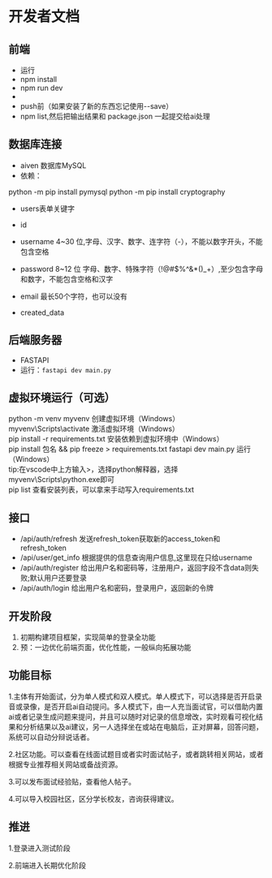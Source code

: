 # 开发者文档

## 前端

- 运行
- npm install
- npm run dev
- 
- push前（如果安装了新的东西忘记使用--save）
- npm list,然后把输出结果和 package.json 一起提交给ai处理

## 数据库连接   

- aiven 数据库MySQL
- 依赖：

python -m pip install pymysql
python -m pip install cryptography

- users表单关键字

- id
- username 4~30 位,字母、汉字、数字、连字符（-），不能以数字开头，不能包含空格
- password 8~12 位 字母、数字、特殊字符（!@#$%^&*()_+）,至少包含字母和数字，不能包含空格和汉字
- email 最长50个字符，也可以没有
- created_data

## 后端服务器

- FASTAPI
- 运行：`fastapi dev main.py`

## 虚拟环境运行（可选）

python -m venv myvenv     创建虚拟环境（Windows）  
myvenv\Scripts\activate  激活虚拟环境（Windows）  
pip install -r requirements.txt  安装依赖到虚拟环境中（Windows）  
pip install 包名 && pip freeze > requirements.txt
fastapi dev main.py  运行（Windows）   
tip:在vscode中上方输入>，选择python解释器，选择myvenv\Scripts\python.exe即可   
pip list 查看安装列表，可以拿来手动写入requirements.txt    

## 接口  

- /api/auth/refresh  发送refresh_token获取新的access_token和refresh_token
- /api/user/get_info  根据提供的信息查询用户信息,这里现在只给username  
- /api/auth/register 给出用户名和密码等，注册用户，返回字段不含data则失败;默认用户还要登录
- /api/auth/login  给出用户名和密码，登录用户，返回新的令牌

## 开发阶段

1. 初期构建项目框架，实现简单的登录全功能
2. 预：一边优化前端页面，优化性能，一般纵向拓展功能

## 功能目标

1.主体有开始面试，分为单人模式和双人模式。单人模式下，可以选择是否开启录音或录像，是否开启ai自动提问。多人模式下，由一人充当面试官，可以借助内置ai或者记录生成问题来提问，并且可以随时对记录的信息增改，实时观看可视化结果和分析结果以及ai建议，另一人选择坐在或站在电脑后，正对屏幕，回答问题，系统可以自动分辩说话者。

2.社区功能。可以查看在线面试题目或者实时面试帖子，或者跳转相关网站，或者根据专业推荐相关网站或备战资源。

3.可以发布面试经验贴，查看他人帖子。

4.可以导入校园社区，区分学长校友，咨询获得建议。

## 推进

1.登录进入测试阶段

2.前端进入长期优化阶段
